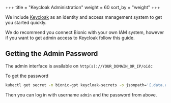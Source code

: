 +++
title = "Keycloak Administration"
weight = 60
sort_by = "weight"
+++

We include [Keycloak](https://www.keycloak.org/) as an identity and access management system to get you started quickly.

We do recommend you connect Bionic with your own IAM system, however if you want to get admin access to Keycloak follow this guide.

## Getting the Admin Password

The admin interface is available on `http(s)://YOUR_DOMAIN_OR_IP/oidc`

To get the password

```sh
kubectl get secret -n bionic-gpt keycloak-secrets -o jsonpath='{.data.admin-password}' | base64 --decode
```

Then you can log in with username `admin` and the password from above.